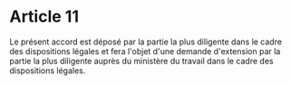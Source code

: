 # Article 11

  
Le présent accord est déposé par la partie la plus diligente dans le cadre des dispositions légales et fera l'objet d'une demande d'extension par la partie la plus diligente auprès du ministère du travail dans le cadre des dispositions légales.

